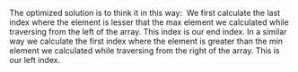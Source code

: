 The optimized solution is to think it in this way:
​
We first calculate the last index where the element is lesser that the max element we calculated while traversing from the left of the array.
This index is our end index.
In a similar way we calculate the first index where the element is greater than the min element we calculated while traversing from the right of the array.
This is our left index.